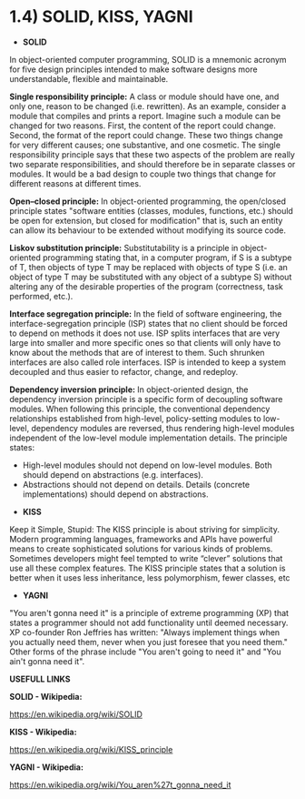 # 1.4) SOLID, KISS, YAGNI

* **SOLID**

In object-oriented computer programming, SOLID is a mnemonic acronym for five design principles intended to make software designs more understandable, flexible and maintainable.

**Single responsibility principle:** A class or module should have one, and only one, reason to be changed (i.e. rewritten). As an example, consider a module that compiles and prints a report. Imagine such a module can be changed for two reasons. First, the content of the report could change. Second, the format of the report could change. These two things change for very different causes; one substantive, and one cosmetic. The single responsibility principle says that these two aspects of the problem are really two separate responsibilities, and should therefore be in separate classes or modules. It would be a bad design to couple two things that change for different reasons at different times.

**Open–closed principle:** In object-oriented programming, the open/closed principle states "software entities (classes, modules, functions, etc.) should be open for extension, but closed for modification" that is, such an entity can allow its behaviour to be extended without modifying its source code.

**Liskov substitution principle:** Substitutability is a principle in object-oriented programming stating that, in a computer program, if S is a subtype of T, then objects of type T may be replaced with objects of type S (i.e. an object of type T may be substituted with any object of a subtype S) without altering any of the desirable properties of the program (correctness, task performed, etc.).

**Interface segregation principle:** In the field of software engineering, the interface-segregation principle (ISP) states that no client should be forced to depend on methods it does not use. ISP splits interfaces that are very large into smaller and more specific ones so that clients will only have to know about the methods that are of interest to them. Such shrunken interfaces are also called role interfaces. ISP is intended to keep a system decoupled and thus easier to refactor, change, and redeploy.

**Dependency inversion principle:** In object-oriented design, the dependency inversion principle is a specific form of decoupling software modules. When following this principle, the conventional dependency relationships established from high-level, policy-setting modules to low-level, dependency modules are reversed, thus rendering high-level modules independent of the low-level module implementation details. The principle states:

- High-level modules should not depend on low-level modules. Both should depend on abstractions (e.g. interfaces).
- Abstractions should not depend on details. Details (concrete implementations) should depend on abstractions.


* **KISS**

Keep it Simple, Stupid: The KISS principle is about striving for simplicity. Modern programming languages, frameworks and APIs have powerful means to create sophisticated solutions for various kinds of problems. Sometimes developers might feel tempted to write “clever” solutions that use all these complex features. The KISS principle states that a solution is better when it uses less inheritance, less polymorphism, fewer classes, etc

* **YAGNI**

"You aren't gonna need it" is a principle of extreme programming (XP) that states a programmer should not add functionality until deemed necessary. XP co-founder Ron Jeffries has written: "Always implement things when you actually need them, never when you just foresee that you need them." Other forms of the phrase include "You aren't going to need it" and "You ain't gonna need it".

**USEFULL LINKS**

**SOLID - Wikipedia:**

https://en.wikipedia.org/wiki/SOLID

**KISS - Wikipedia:**

https://en.wikipedia.org/wiki/KISS_principle

**YAGNI - Wikipedia:**

https://en.wikipedia.org/wiki/You_aren%27t_gonna_need_it
